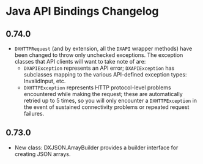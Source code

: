 # Java API Bindings Changelog

## 0.74.0

* `DXHTTPRequest` (and by extension, all the `DXAPI` wrapper methods) have been
  changed to throw only unchecked exceptions. The exception classes that API
  clients will want to take note of are:
  * `DXAPIException` represents an API error; `DXAPIException` has subclasses
    mapping to the various API-defined exception types: InvalidInput, etc.
  * `DXHTTPException` represents HTTP protocol-level problems encountered while
    making the request; these are automatically retried up to 5 times, so you
    will only encounter a `DXHTTPException` in the event of sustained
    connectivity problems or repeated request failures.

## 0.73.0

* New class: DXJSON.ArrayBuilder provides a builder interface for creating JSON
  arrays.
